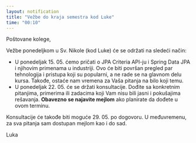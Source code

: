 ```yaml
---
layout: notification
title: "Vežbe do kraja semestra kod Luke"
time: "00:10"
---
```


Poštovane kolege,

Vežbe ponedeljkom u Sv. Nikole (kod Luke) će se održati na sledeći način:
- U ponedeljak 15. 05. ćemo pričati o JPA Criteria API-ju i Spring Data JPA i njihovim primenama u industriji. Ovo će biti površan pregled par tehnologija i pristupa koji su popularni, a ne rade se na glavnom delu kursa. Takođe, ostaće nam vremena za Vaša pitanja na bilo koji temu. 
- U ponedeljak 22. 05. će se držati konsultacije. Dođite sa konkretnim pitanjima, primerima ili zadacima koji Vam nisu bili jasni i pokušajima rešavanja. **Obavezno se najavite mejlom** ako planirate da dođete u ovom terminu.

Konsultacije će takođe biti moguće 29. 05. po dogovoru. U međuvremenu, za sva pitanja sam dostupan mejlom kao i do sad.

Luka
